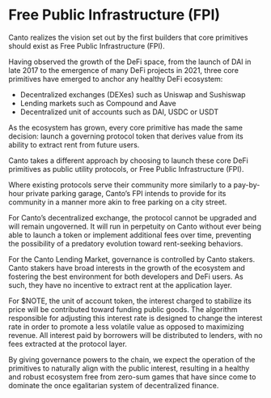 # Free Public Infrastructure (FPI)

Canto realizes the vision set out by the first builders that core primitives should exist as Free Public Infrastructure (FPI).

Having observed the growth of the DeFi space, from the launch of DAI in late 2017 to the emergence of many DeFi projects in 2021, three core primitives have emerged to anchor any healthy DeFi ecosystem:&#x20;

* Decentralized exchanges (DEXes) such as Uniswap and Sushiswap
* Lending markets such as Compound and Aave
* Decentralized unit of accounts such as DAI, USDC or USDT

As the ecosystem has grown, every core primitive has made the same decision: launch a governing protocol token that derives value from its ability to extract rent from future users.

Canto takes a different approach by choosing to launch these core DeFi primitives as public utility protocols, or Free Public Infrastructure (FPI).&#x20;

Where existing protocols serve their community more similarly to a pay-by-hour private parking garage, Canto’s FPI intends to provide for its community in a manner more akin to free parking on a city street.

For Canto’s decentralized exchange, the protocol cannot be upgraded and will remain ungoverned. It will run in perpetuity on Canto without ever being able to launch a token or implement additional fees over time, preventing the possibility of a predatory evolution toward rent-seeking behaviors.

For the Canto Lending Market, governance is controlled by Canto stakers. Canto stakers have broad interests in the growth of the ecosystem and fostering the best environment for both developers and DeFi users. As such, they have no incentive to extract rent at the application layer.

For $NOTE, the unit of account token, the interest charged to stabilize its price will be contributed toward funding public goods. The algorithm responsible for adjusting this interest rate is designed to change the interest rate in order to promote a less volatile value as opposed to maximizing revenue. All interest paid by borrowers will be distributed to lenders, with no fees extracted at the protocol layer.

By giving governance powers to the chain, we expect the operation of the primitives to naturally align with the public interest, resulting in a healthy and robust ecosystem free from zero-sum games that have since come to dominate the once egalitarian system of decentralized finance.
